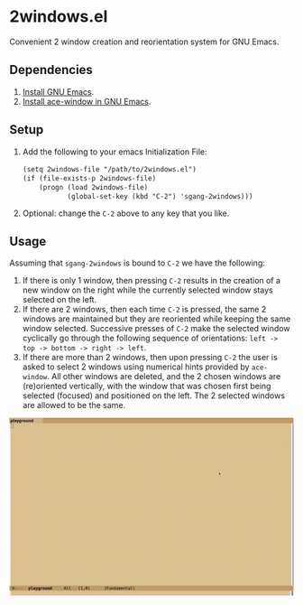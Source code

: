 # 2windows.el
Convenient 2 window creation and reorientation system for GNU Emacs.

## Dependencies
1. [Install GNU Emacs](https://www.gnu.org/software/emacs/).
2. [Install ace-window in GNU Emacs](https://elpa.gnu.org/packages/ace-window.html).

## Setup
1. Add the following to your emacs Initialization File:
   ```elisp
   (setq 2windows-file "/path/to/2windows.el")
   (if (file-exists-p 2windows-file)
       (progn (load 2windows-file)
              (global-set-key (kbd "C-2") 'sgang-2windows)))
   ```
2. Optional: change the `C-2` above to any key that you like.

## Usage

Assuming that `sgang-2windows` is bound to `C-2` we have the following:

1. If there is only 1 window, then pressing `C-2` results in the creation of a
   new window on the right while the currently selected window stays selected
   on the left.
2. If there are 2 windows, then each time `C-2` is pressed, the same 2 windows
   are maintained but they are reoriented while keeping the same window selected.
   Successive presses of `C-2` make the selected window cyclically go through the
   following sequence of orientations: `left -> top -> bottom -> right -> left`.
3. If there are more than 2 windows, then upon pressing `C-2` the user is asked to
   select 2 windows using numerical hints provided by `ace-window`. All other
   windows are deleted, and the 2 chosen windows are (re)oriented vertically,
   with the window that was chosen first being selected (focused) and positioned
   on the left. The 2 selected windows are allowed to be the same.

![demo.gif!](./demo.gif)
